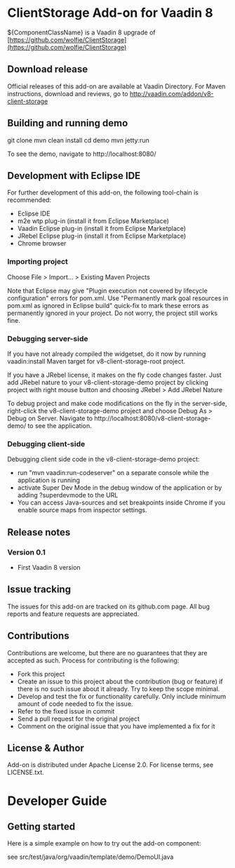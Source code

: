# ClientStorage Add-on for Vaadin 8

${ComponentClassName} is a Vaadin 8 upgrade of [https://github.com/wolfie/ClientStorage](https://github.com/wolfie/ClientStorage)

## Download release

Official releases of this add-on are available at Vaadin Directory. For Maven instructions, download and reviews, go to http://vaadin.com/addon/v8-client-storage

## Building and running demo

git clone
mvn clean install
cd demo
mvn jetty:run

To see the demo, navigate to http://localhost:8080/

## Development with Eclipse IDE

For further development of this add-on, the following tool-chain is recommended:
- Eclipse IDE
- m2e wtp plug-in (install it from Eclipse Marketplace)
- Vaadin Eclipse plug-in (install it from Eclipse Marketplace)
- JRebel Eclipse plug-in (install it from Eclipse Marketplace)
- Chrome browser

### Importing project

Choose File > Import... > Existing Maven Projects

Note that Eclipse may give "Plugin execution not covered by lifecycle configuration" errors for pom.xml. Use "Permanently mark goal resources in pom.xml as ignored in Eclipse build" quick-fix to mark these errors as permanently ignored in your project. Do not worry, the project still works fine. 

### Debugging server-side

If you have not already compiled the widgetset, do it now by running vaadin:install Maven target for v8-client-storage-root project.

If you have a JRebel license, it makes on the fly code changes faster. Just add JRebel nature to your v8-client-storage-demo project by clicking project with right mouse button and choosing JRebel > Add JRebel Nature

To debug project and make code modifications on the fly in the server-side, right-click the v8-client-storage-demo project and choose Debug As > Debug on Server. Navigate to http://localhost:8080/v8-client-storage-demo/ to see the application.

### Debugging client-side

Debugging client side code in the v8-client-storage-demo project:
  - run "mvn vaadin:run-codeserver" on a separate console while the application is running
  - activate Super Dev Mode in the debug window of the application or by adding ?superdevmode to the URL
  - You can access Java-sources and set breakpoints inside Chrome if you enable source maps from inspector settings.
 
## Release notes

### Version 0.1
- First Vaadin 8 version


## Issue tracking

The issues for this add-on are tracked on its github.com page. All bug reports and feature requests are appreciated. 

## Contributions

Contributions are welcome, but there are no guarantees that they are accepted as such. Process for contributing is the following:
- Fork this project
- Create an issue to this project about the contribution (bug or feature) if there is no such issue about it already. Try to keep the scope minimal.
- Develop and test the fix or functionality carefully. Only include minimum amount of code needed to fix the issue.
- Refer to the fixed issue in commit
- Send a pull request for the original project
- Comment on the original issue that you have implemented a fix for it

## License & Author

Add-on is distributed under Apache License 2.0. For license terms, see LICENSE.txt.

# Developer Guide

## Getting started

Here is a simple example on how to try out the add-on component:

see src/test/java/org/vaadin/template/demo/DemoUI.java